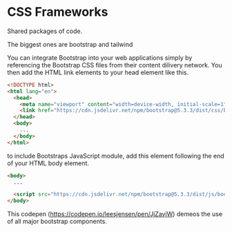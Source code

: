 # CSS Frameworks

Shared packages of code. 

The biggest ones are bootstrap and tailwind

You can integrate Bootstrap into your web applications simply by referencing the Bootstrap CSS files from their content dilivery network. You then add the HTML link elements to your head element like this. 

```html
<!DOCTYPE html>
<html lang="en">
  <head>
    <meta name="viewport" content="width=device-width, initial-scale=1" />
    <link href="https://cdn.jsdelivr.net/npm/bootstrap@5.3.3/dist/css/bootstrap.min.css" rel="stylesheet" integrity="sha384-rbsA2VBKQhggwzxH7pPCaAqO46MgnOM80zW1RWuH61DGLwZJEdK2Kadq2F9CUG65" crossorigin="anonymous" />
  </head>
  <body>
    ...
  </body>
</html>
```

to include Bootstraps JavaScript module, add this element following the end of your HTML body element. 

```html
<body>
  ...

  <script src="https://cdn.jsdelivr.net/npm/bootstrap@5.3.3/dist/js/bootstrap.bundle.min.js" integrity="sha384-kenU1KFdBIe4zVF0s0G1M5b4hcpxyD9F7jL+jjXkk+Q2h455rYXK/7HAuoJl+0I4" crossorigin="anonymous"></script>
</body>
```

This codepen (https://codepen.io/leesjensen/pen/JjZavjW) demeos the use of all major bootstrap components. 